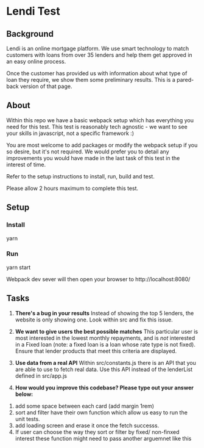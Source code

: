 # Lendi Test

## Background 
Lendi is an online mortgage platform. We use smart technology to match customers with loans from over 35 lenders and help them get approved in an easy online process.

Once the customer has provided us with information about what type of loan they require, we show them some preliminary results. This is a pared-back version of that page. 

## About
Within this repo we have a basic webpack setup which has everything you need for this test. This test is reasonably tech agnostic - we want to see your skills in javascript, not a specific framework :)

You are most welcome to add packages or modify the webpack setup if you so desire, but it's not required. We would prefer you to detail any improvements you would have made in the last task of this test in the interest of time. 

Refer to the setup instructions to install, run, build and test.

Please allow 2 hours maximum to complete this test.

## Setup

### Install
yarn

### Run
yarn start

Webpack dev sever will then open your browser to http://localhost:8080/

## Tasks

1) **There's a bug in your results**
Instead of showing the top 5 lenders, the website is only showing one. Look within src and fix this issue.

2) **We want to give users the best possible matches**
This particular user is most interested in the lowest monthly repayments, and is *not* interested in a Fixed loan (note: a fixed loan is a loan whose rate type is not fixed). Ensure that lender products that meet this criteria are displayed.

3) **Use data from a real API**
Within src/constants.js there is an API that you are able to 
use to fetch real data. Use this API instead of the lenderList defined in src/app.js

4) **How would you improve this codebase? Please type out your answer below:**

1. add some space between each card (add margin 1rem)
2. sort and filter have their own function which allow us easy to run the unit tests.
3. add loading screen and erase it once the fetch successs.
4. If user can choose the way they sort or filter by fixed/ non-finxed interest
these function might need to pass another arguemnet like this

